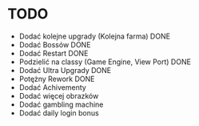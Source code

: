 # TODO
- Dodać kolejne upgrady (Kolejna farma) DONE
- Dodać Bossów DONE
- Dodać Restart DONE
- Podzielić na classy (Game Engine, View Port) DONE
- Dodać Ultra Upgrady DONE
- Potężny Rework DONE
- Dodać Achivementy
- Dodać więcej obrazków
- Dodać gambling machine
- Dodać daily login bonus
